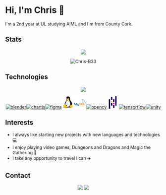 # Hi, I'm Chris 👋

I'm a 2nd year at UL studying AIML and I'm from County Cork.

## Stats

<p align="center"><img height=200 align="center" src="https://streak-stats.demolab.com?user=Chris-B33&theme=midnight-purple&border_radius=5&date_format=j%20M%5B%20Y%5D&mode=weekly)](https://git.io/streak-stats" /></p>
<p align="center"> <img src="https://komarev.com/ghpvc/?username=Chris-B33" alt="Chris-B33" /> </p>

## Technologies
<p align="center"><img height=200 align="center" src="https://github-readme-stats.vercel.app/api/top-langs?username=Chris-B33&layout=compact&langs_count=8&card_width=470&theme=midnight-purple&size_weight=0.6&count_weight=0.3" /></p>
<p align="center"><a href="https://www.blender.org/" target="_blank" rel="noreferrer"><img src="https://download.blender.org/branding/community/blender_community_badge_white.svg" alt="blender" width="40" height="40"/></a><a href="https://www.chartjs.org" target="_blank" rel="noreferrer"><img src="https://www.chartjs.org/media/logo-title.svg" alt="chartjs" width="40" height="40"/></a><a href="https://www.figma.com/" target="_blank" rel="noreferrer"><img src="https://www.vectorlogo.zone/logos/figma/figma-icon.svg" alt="figma" width="40" height="40"/></a><a href="https://www.linux.org/" target="_blank" rel="noreferrer"><img src="https://raw.githubusercontent.com/devicons/devicon/master/icons/linux/linux-original.svg" alt="linux" width="40" height="40"/></a><a href="https://www.mysql.com/" target="_blank" rel="noreferrer"><img src="https://raw.githubusercontent.com/devicons/devicon/master/icons/mysql/mysql-original-wordmark.svg" alt="mysql" width="40" height="40"/></a><a href="https://opencv.org/" target="_blank" rel="noreferrer"><img src="https://www.vectorlogo.zone/logos/opencv/opencv-icon.svg" alt="opencv" width="40" height="40"/></a><a href="https://pandas.pydata.org/" target="_blank" rel="noreferrer"><img src="https://raw.githubusercontent.com/devicons/devicon/2ae2a900d2f041da66e950e4d48052658d850630/icons/pandas/pandas-original.svg" alt="pandas" width="40" height="40"/></a><a href="https://www.tensorflow.org" target="_blank" rel="noreferrer"><img src="https://www.vectorlogo.zone/logos/tensorflow/tensorflow-icon.svg" alt="tensorflow" width="40" height="40"/></a><a href="https://unity.com/" target="_blank" rel="noreferrer"><img src="https://www.vectorlogo.zone/logos/unity3d/unity3d-icon.svg" alt="unity" width="40" height="40"/></a></p>


## Interests

- I always like starting new projects with new languages and technologies 💻
- I enjoy playing video games, Dungeons and Dragons and Magic the Gathering 🎲
- I take any opportunity to travel I can ✈️

## Contact
<p align="center"><a href=""><img src="https://img.shields.io/badge/Gmail-D14836?style=for-the-badge&logo=gmail&logoColor=white"></a>
<a href=""><img src="https://img.shields.io/badge/LinkedIn-0077B5?style=for-the-badge&logo=linkedin&logoColor=white"></a></p>
